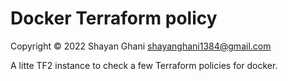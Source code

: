 # Docker Terraform policy

Copyright © 2022 Shayan Ghani shayanghani1384@gmail.com

A litte TF2 instance to check a few Terraform policies for docker.
